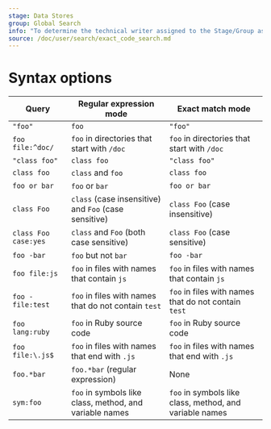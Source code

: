 ```yaml
---
stage: Data Stores
group: Global Search
info: "To determine the technical writer assigned to the Stage/Group associated with this page, see https://handbook.gitlab.com/handbook/product/ux/technical-writing/#assignments"
source: /doc/user/search/exact_code_search.md
---
```


# Syntax options

| Query                | Regular expression mode                                 | Exact match mode               |
| -------------------- | ------------------------------------------------------- | ------------------------------ |
| `"foo"`              | `foo`                                                   | `"foo"`                        |
| `foo file:^doc/`     | `foo` in directories that start with `/doc`             | `foo` in directories that start with `/doc` |
| `"class foo"`        | `class foo`                                             | `"class foo"`                  |
| `class foo`          | `class` and `foo`                                       | `class foo`                    |
| `foo or bar`         | `foo` or `bar`                                          | `foo or bar`                   |
| `class Foo`          | `class` (case insensitive) and `Foo` (case sensitive)   | `class Foo` (case insensitive) |
| `class Foo case:yes` | `class` and `Foo` (both case sensitive)                 | `class Foo` (case sensitive)   |
| `foo -bar`           | `foo` but not `bar`                                     | `foo -bar`                     |
| `foo file:js`        | `foo` in files with names that contain `js`             | `foo` in files with names that contain `js` |
| `foo -file:test`     | `foo` in files with names that do not contain `test`    | `foo` in files with names that do not contain `test` |
| `foo lang:ruby`      | `foo` in Ruby source code                               | `foo` in Ruby source code      |
| `foo file:\.js$`     | `foo` in files with names that end with `.js`           | `foo` in files with names that end with `.js` |
| `foo.*bar`           | `foo.*bar` (regular expression)                         | None                           |
| `sym:foo`            | `foo` in symbols like class, method, and variable names | `foo` in symbols like class, method, and variable names |
